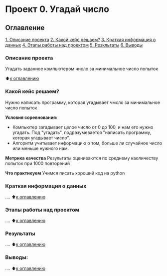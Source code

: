 # Проект 0. Угадай число

## Оглавление

[1. Описание проекта](https://github.com/justa1ejandro/sf_data_science/tree/main/project_0/README.MD#Описание-проекта)
[2. Какой кейс решаем?](https://github.com/justa1ejandro/sf_data_science/tree/main/project_0/README.MD#Какой-кейс-решаем?)
[3. Краткая информация о данных](https://github.com/justa1ejandro/sf_data_science/tree/main/project_0/README.MD#Краткая-информация-о-данных)
[4. Этапы работы над проектом](https://github.com/justa1ejandro/sf_data_science/tree/main/project_0/README.MD#Этапы-работы-над-проектом)
[5. Резкльтаты](https://github.com/justa1ejandro/sf_data_science/tree/main/project_0/README.MD#Резкльтаты)
[6. Выводы](https://github.com/justa1ejandro/sf_data_science/tree/main/project_0/README.MD#Выводы)


### Описание проекта
Угадать заданное компьютером число за минимальное число попыток

:arrow_up:[к оглавлению](https://github.com/justa1ejandro/sf_data_science/tree/main/project_0/README.MD#Оглавление)

### Какой кейс решаем?
Нужно написать программу, которая угадывает чмсло за минимальное число попыток

**Условия соревнования:**
- Компьютер загадывает целое число от 0 до 100, и нам его нужно угадать. Под "угадать", подразумевается "написать программу, которая угадывает число".
- Алгоритм учитывает информацию о том, больше ли случайное число или меньше нужного нам.

**Метрика качества**
Результаты оцениваются по среднему каоличеству попыток при 1000 повторений

**Что практикуем**
Учимся писать хороший код на python


### Краткая информация о данных
....
:arrow_up:[к оглавлению](https://github.com/justa1ejandro/sf_data_science/tree/main/project_0/README.MD#Оглавление)


### Этапы работы над проектом
....
:arrow_up:[к оглавлению](https://github.com/justa1ejandro/sf_data_science/tree/main/project_0/README.MD#Оглавление)


### Результаты
....
:arrow_up:[к оглавлению](https://github.com/justa1ejandro/sf_data_science/tree/main/project_0/README.MD#Оглавление)


### Выводы:
....
:arrow_up:[к оглавлению](https://github.com/justa1ejandro/sf_data_science/tree/main/project_0/README.MD#Оглавление)
